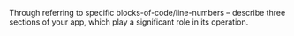 Through referring to specific blocks-of-code/line-numbers – describe three sections of your app, which play a significant role in its operation.
